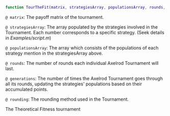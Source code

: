 ```matlab
function TourTheFit(matrix, strategiesArray, populationsArray, rounds, generations, rounding)
```
`@ matrix`: The payoff matrix of the tournament.

`@ strategiesArray`: The array populated by the strategies involved in the Tournament. Each number corresponds to a specific strategy. (Seek details in *Examples/script.m*)

`@ populationsArray`: The array which consists of the populations of each strategy mention in the strategiesArray above.

`@ rounds`: The number of rounds each individual Axelrod Tournament will last.

`@ generations`: The number of times the Axelrod Tournament goes through all its rounds, updating the strategies' populations based on their accumulated points.

`@ rounding`: The rounding method used in the Tournament.

The Theoretical Fitness tournament